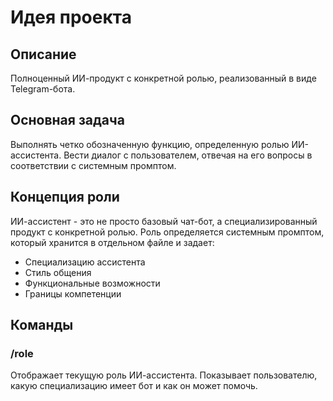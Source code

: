 # Идея проекта

## Описание

Полноценный ИИ-продукт с конкретной ролью, реализованный в виде Telegram-бота.

## Основная задача

Выполнять четко обозначенную функцию, определенную ролью ИИ-ассистента. Вести диалог с пользователем, отвечая на его вопросы в соответствии с системным промптом.

## Концепция роли

ИИ-ассистент - это не просто базовый чат-бот, а специализированный продукт с конкретной ролью. Роль определяется системным промптом, который хранится в отдельном файле и задает:

- Специализацию ассистента
- Стиль общения
- Функциональные возможности
- Границы компетенции

## Команды

### /role

Отображает текущую роль ИИ-ассистента. Показывает пользователю, какую специализацию имеет бот и как он может помочь.

